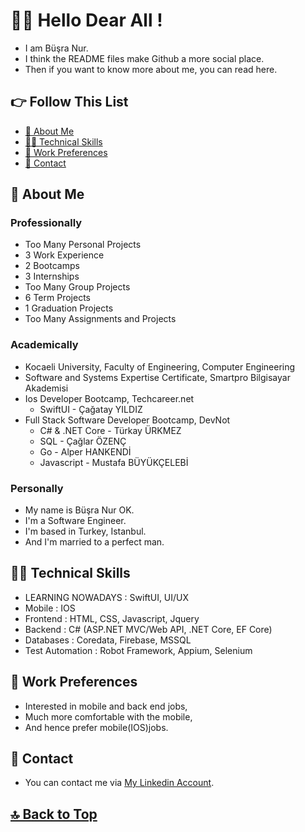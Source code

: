 # 🙋‍♀️ Hello Dear All !

- I am Büşra Nur. 
- I think the README files make Github a more social place. 
- Then if you want to know more about me, you can read here.

## 👉 Follow This List

- [🧕 About Me](#-about-me)
- [👩‍💻 Technical Skills](#-technical-skills)
- [💼 Work Preferences](#-work-preferences)
- [💬 Contact](#-contact)

## 🧕 About Me 

### Professionally 

- Too Many Personal Projects 
- 3 Work Experience 
- 2 Bootcamps 
- 3 Internships 
- Too Many Group Projects 
- 6 Term Projects 
- 1 Graduation Projects 
- Too Many Assignments and Projects 

### Academically 

- Kocaeli University, Faculty of Engineering, Computer Engineering
- Software and Systems Expertise Certificate, Smartpro Bilgisayar Akademisi 
- Ios Developer Bootcamp, Techcareer.net
  - SwiftUI - Çağatay YILDIZ
- Full Stack Software Developer Bootcamp, DevNot 
  - C# & .NET Core - Türkay ÜRKMEZ 
  - SQL - Çağlar ÖZENÇ 
  - Go - Alper HANKENDİ 
  - Javascript - Mustafa BÜYÜKÇELEBİ 

### Personally 

- My name is Büşra Nur OK. 
- I'm a Software Engineer. 
- I'm based in Turkey, Istanbul. 
- And I'm married to a perfect man. 

## 👩‍💻 Technical Skills 

- LEARNING NOWADAYS : SwiftUI, UI/UX
- Mobile    : IOS
- Frontend  : HTML, CSS, Javascript, Jquery
- Backend   : C# (ASP.NET MVC/Web API, .NET Core, EF Core) 
- Databases : Coredata, Firebase, MSSQL 
- Test Automation    : Robot Framework, Appium, Selenium

## 💼 Work Preferences 

- Interested in mobile and back end jobs, 
- Much more comfortable with the mobile, 
- And hence prefer mobile(IOS)jobs.

## 💬 Contact 

- You can contact me via [My Linkedin Account](https://www.linkedin.com/in/busranurok/). 

## [🔝 Back to Top](#-follow-this-list) 
